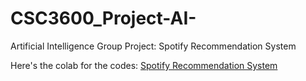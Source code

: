 # CSC3600_Project-AI-
Artificial Intelligence Group Project: Spotify Recommendation System

Here's the colab for the codes: 
<a href="https://colab.research.google.com/drive/1eiQueR2F3DHOBmX3RkhtCgBwdUIXhyZQ?usp=sharing" >Spotify Recommendation System</a>
